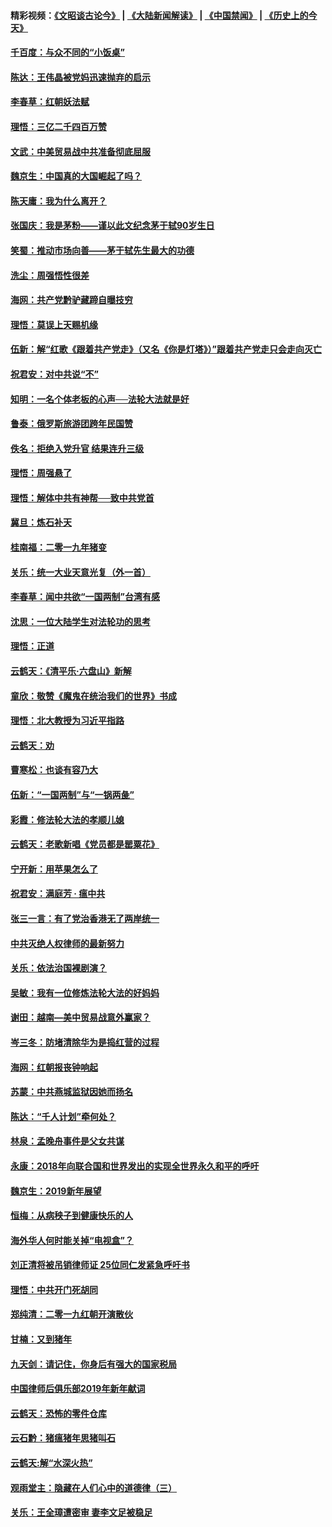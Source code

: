 #### 精彩视频：[《文昭谈古论今》](https://github.com/gfw-breaker/wenzhao/blob/master/README.md?t=01161530) | [《大陆新闻解读》](https://github.com/gfw-breaker/ntdtv-comedy/blob/master/README.md?t=01161530) | [《中国禁闻》](https://github.com/gfw-breaker/ntdtv-news/blob/master/README.md?t=01161530) | [《历史上的今天》](https://github.com/gfw-breaker/today-in-history/blob/master/README.md?t=01161530) 

#### [千百度：与众不同的“小饭桌”](../pages/nsc993/n10978639.md?t=01161530) 

#### [陈达：王伟晶被党妈迅速抛弃的启示](../pages/nsc993/n10976450.md?t=01161530) 

#### [李春草：红朝妖法赋](../pages/nsc993/n10976387.md?t=01161530) 

#### [理悟：三亿二千四百万赞](../pages/nsc993/n10975966.md?t=01161530) 

#### [文武：中美贸易战中共准备彻底屈服](../pages/nsc993/n10974571.md?t=01161530) 

#### [魏京生：中国真的大国崛起了吗？](../pages/nsc993/n10974530.md?t=01161530) 

#### [陈天庸：我为什么离开？](../pages/nsc993/n10974493.md?t=01161530) 

#### [张国庆：我是茅粉——谨以此文纪念茅于轼90岁生日](../pages/nsc993/n10974477.md?t=01161530) 

#### [笑蜀：推动市场向善——茅于轼先生最大的功德](../pages/nsc993/n10974451.md?t=01161530) 

#### [洗尘：周强悟性很差](../pages/nsc993/n10973701.md?t=01161530) 

#### [海网：共产党黔驴藏蹄自曝技穷](../pages/nsc993/n10969562.md?t=01161530) 

#### [理悟：莫误上天赐机缘](../pages/nsc993/n10969514.md?t=01161530) 

#### [伍新：解“红歌《跟着共产党走》（又名《你是灯塔》）”跟着共产党走只会走向灭亡](../pages/nsc993/n10969074.md?t=01161530) 

#### [祝君安：对中共说“不”](../pages/nsc993/n10968464.md?t=01161530) 

#### [知明：一名个体老板的心声──法轮大法就是好](../pages/nsc993/n10967473.md?t=01161530) 

#### [鲁泰：俄罗斯旅游团跨年民国赞](../pages/nsc993/n10967035.md?t=01161530) 

#### [佚名：拒绝入党升官  结果连升三级](../pages/nsc993/n10965069.md?t=01161530) 

#### [理悟：周强悬了](../pages/nsc993/n10965044.md?t=01161530) 

#### [理悟：解体中共有神帮──致中共党首](../pages/nsc993/n10963824.md?t=01161530) 

#### [冀旦：炼石补天](../pages/nsc993/n10963818.md?t=01161530) 

#### [桂南福：二零一九年猪变](../pages/nsc993/n10963774.md?t=01161530) 

#### [关乐：统一大业天意光复（外一首）](../pages/nsc993/n10963765.md?t=01161530) 

#### [李春草：闻中共欲“一国两制”台湾有感](../pages/nsc993/n10963761.md?t=01161530) 

#### [沈思：一位大陆学生对法轮功的思考](../pages/nsc993/n10960706.md?t=01161530) 

#### [理悟：正道](../pages/nsc993/n10960529.md?t=01161530) 

#### [云鹤天：《清平乐‧六盘山》新解](../pages/nsc993/n10959258.md?t=01161530) 

#### [童欣：敬赞《魔鬼在统治我们的世界》书成](../pages/nsc993/n10959244.md?t=01161530) 

#### [理悟：北大教授为习近平指路](../pages/nsc993/n10959234.md?t=01161530) 

#### [云鹤天：劝](../pages/nsc993/n10959226.md?t=01161530) 

#### [曹寒松：也谈有容乃大](../pages/nsc993/n10959191.md?t=01161530) 

#### [伍新：“一国两制”与“一锅两彘”](../pages/nsc993/n10958297.md?t=01161530) 

#### [彩霞：修法轮大法的孝顺儿媳](../pages/nsc993/n10958333.md?t=01161530) 

#### [云鹤天：老歌新唱《党员都是罂粟花》](../pages/nsc993/n10958225.md?t=01161530) 

#### [宁开新：用苹果怎么了](../pages/nsc993/n10955962.md?t=01161530) 

#### [祝君安：满庭芳 · 瘟中共](../pages/nsc993/n10955949.md?t=01161530) 

#### [张三一言：有了党治香港无了两岸统一](../pages/nsc993/n10955943.md?t=01161530) 

#### [中共灭绝人权律师的最新努力](../pages/nsc993/n10954725.md?t=01161530) 

#### [关乐：依法治国裸剧演？](../pages/nsc993/n10952420.md?t=01161530) 

#### [吴敏：我有一位修炼法轮大法的好妈妈](../pages/nsc993/n10952484.md?t=01161530) 

#### [谢田：越南—美中贸易战意外赢家？](../pages/nsc993/n10940351.md?t=01161530) 

#### [岑三冬：防堵清除华为是捣红营的过程](../pages/nsc993/n10952342.md?t=01161530) 

#### [海网：红朝报丧钟响起](../pages/nsc993/n10951480.md?t=01161530) 

#### [苏蒙：中共燕城监狱因她而扬名](../pages/nsc993/n10951476.md?t=01161530) 

#### [陈达：“千人计划”牵何处？](../pages/nsc993/n10951466.md?t=01161530) 

#### [林泉：孟晚舟事件是父女共谋](../pages/nsc993/n10947780.md?t=01161530) 

#### [永康：2018年向联合国和世界发出的实现全世界永久和平的呼吁](../pages/nsc993/n10947756.md?t=01161530) 

#### [魏京生：2019新年展望](../pages/nsc993/n10947691.md?t=01161530) 

#### [恒梅：从病秧子到健康快乐的人](../pages/nsc993/n10947469.md?t=01161530) 

#### [海外华人何时能关掉“电视盒”？](../pages/nsc993/n10945406.md?t=01161530) 

#### [刘正清将被吊销律师证 25位同仁发紧急呼吁书](../pages/nsc993/n10944361.md?t=01161530) 

#### [理悟：中共开门死胡同](../pages/nsc993/n10944908.md?t=01161530) 

#### [郑纯清：二零一九红朝开演散伙](../pages/nsc993/n10944905.md?t=01161530) 

#### [甘楠：又到猪年](../pages/nsc993/n10944903.md?t=01161530) 

#### [九天剑：请记住，你身后有强大的国家税局](../pages/nsc993/n10944885.md?t=01161530) 

#### [中国律师后俱乐部2019年新年献词](../pages/nsc993/n10944348.md?t=01161530) 

#### [云鹤天：恐怖的零件仓库](../pages/nsc993/n10942847.md?t=01161530) 

#### [云石黔：猪瘟猪年思猪叫石](../pages/nsc993/n10943180.md?t=01161530) 

#### [云鹤天:解“水深火热”](../pages/nsc993/n10942828.md?t=01161530) 

#### [观雨堂主：隐藏在人们心中的道德律（三）](../pages/nsc993/n10941445.md?t=01161530) 

#### [关乐：王全璋遭密审 妻李文足被稳足](../pages/nsc993/n10941420.md?t=01161530) 

